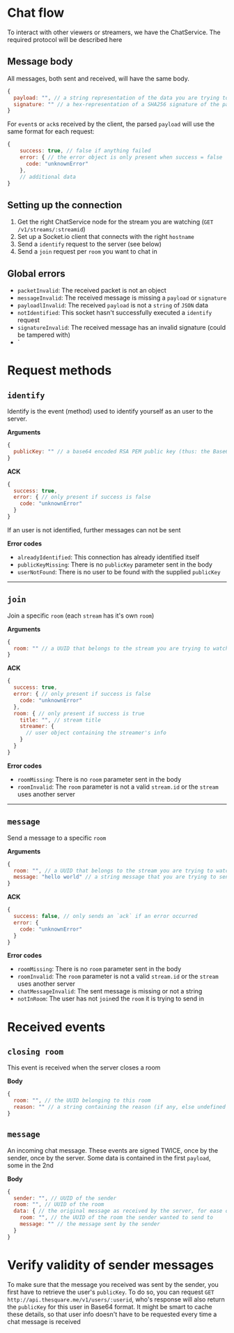 # Chat flow

To interact with other viewers or streamers, we have the ChatService. The required protocol will be described here

## Message body

All messages, both sent and received, will have the same body.

```javascript
{
  payload: "", // a string representation of the data you are trying to send (in most cases a Javascript Object)
  signature: "" // a hex-representation of a SHA256 signature of the payload
}
```

For `event`s or `ack`s received by the client, the parsed `payload` will use the same format for each request:

```javascript
{
    success: true, // false if anything failed
    error: { // the error object is only present when success = false
      code: "unknownError"
    },
    // additional data
}
```

## Setting up the connection

1. Get the right ChatService node for the stream you are watching (`GET /v1/streams/:streamid`)
2. Set up a Socket.io client that connects with the right `hostname`
3. Send a `identify` request to the server (see below)
4. Send a `join` request per `room` you want to chat in

## Global errors
- `packetInvalid`: The received packet is not an object
- `messageInvalid`: The received message is missing a `payload` or `signature`
- `payloadlInvalid`: The received `payload` is not a `string` of `JSON` data
- `notIdentified`: This socket hasn't successfully executed a `identify` request
- `signatureInvalid`: The received message has an invalid signature (could be tampered with)
- `

# Request methods

## `identify`

Identify is the event (method) used to identify yourself as an user to the server.

**Arguments**
```javascript
{
  publicKey: "" // a base64 encoded RSA PEM public key (thus: the Base64 encode of the PEM string starting with "------ BEGIN" etc)
}
```

**ACK**
```javascript
{
  success: true,
  error: { // only present if success is false
    code: "unknownError"
  }
}
```

If an user is not identified, further messages can not be sent

**Error codes**
- `alreadyIdentified`: This connection has already identified itself
- `publicKeyMissing`: There is no `publicKey` parameter sent in the body
- `userNotFound`: There is no user to be found with the supplied `publicKey`

------------------

## `join`

Join a specific `room` (each `stream` has it's own `room`)

**Arguments**
```javascript
{
  room: "" // a UUID that belongs to the stream you are trying to watch
}
```

**ACK**
```javascript
{
  success: true,
  error: { // only present if success is false
    code: "unknownError"
  },
  room: { // only present if success is true
    title: "", // stream title
    streamer: {
      // user object containing the streamer's info
    }
  }
}
```

**Error codes**
- `roomMissing`: There is no `room` parameter sent in the body
- `roomInvalid`: The `room` parameter is not a valid `stream.id` or the `stream` uses another server

------------------

## `message`

Send a message to a specific `room`

**Arguments**
```javascript
{
  room: "", // a UUID that belongs to the stream you are trying to watch
  message: "hello world" // a string message that you are trying to send to other viewers
}
```

**ACK**
```javascript
{
  success: false, // only sends an `ack` if an error occurred
  error: {
    code: "unknownError"
  }
}
```

**Error codes**
- `roomMissing`: There is no `room` parameter sent in the body
- `roomInvalid`: The `room` parameter is not a valid `stream.id` or the `stream` uses another server
- `chatMessageInvalid`: The sent message is missing or not a string
- `notInRoom`: The user has not `join`ed the `room` it is trying to send in

# Received events

## `closing room`

This event is received when the server closes a room

**Body**
```javascript
{
  room: "", // the UUID belonging to this room
  reason: "" // a string containing the reason (if any, else undefined or null)
}
```

## `message`

An incoming chat message. These events are signed TWICE, once by the sender, once by the server. Some data is contained in the first `payload`, some in the 2nd

**Body**
```javascript
{
  sender: "", // UUID of the sender
  room: "", // UUID of the room
  data: { // the original message as received by the server, for ease of reading, already verified and 'unpacked' in this example
    room: "", // the UUID of the room the sender wanted to send to
    message: "" // the message sent by the sender
  }
}
```

# Verify validity of sender messages

To make sure that the message you received was sent by the sender, you first have to retrieve the user's `publicKey`. To do so, you can request `GET http://api.thesquare.me/v1/users/:userid`, who's response will also return the `publicKey` for this user in Base64 format. It might be smart to cache these details, so that user info doesn't have to be requested every time a chat message is received

